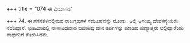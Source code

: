 +++
title = "074 ಈ ವಿಮಾನದ"

+++
74. ಈ ಗಗನತಳದಲ್ಲಿರುವ ರಾಜಗೃಹಗಳ ಸಮೂಹವನ್ನು ನೋಡು. ಅಲ್ಲಿ ಅಸಂಖ್ಯ ದೇವಕನ್ಯೆಯರು ನೆರೆದಿದ್ದಾರೆ. ಭೂಮಿಯಲ್ಲಿ ನಾನಾವಿಧವಾದ ಜಪಯಜ್ಞ ದಾನ ತಪಗಳನ್ನು ಮಾಡಿದ ಪುಣ್ಯಾತ್ಮರು ಅಲ್ಲಿದ್ದಾರೆಂದು ಪಾರ್ಥನಿಗೆ ತೋರಿಸಿದನು.